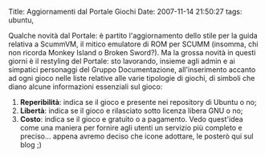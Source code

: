 Title: Aggiornamenti dal Portale Giochi
Date:  2007-11-14 21:50:27
tags: ubuntu,

Qualche novità dal Portale: è partito l'aggiornamento dello stile
per la guida relativa a ScummVM, il mitico emulatore di ROM per SCUMM
(insomma, chi non ricorda Monkey Island o Broken Sword?). Ma la grossa novità
in questi giorni è il restyling del Portale: sto lavorando, insieme agli admin
e ai simpatici personaggi del Gruppo Documentazione, all'inserimento accanto
ad ogni gioco nelle liste relative alle varie tipologie di giochi, di simboli
che diano alcune informazioni essenziali sul gioco:  
1. **Reperibilità**: indica se il gioco e presente nei repository di Ubuntu o no;  
2. **Libertà**: indica se il gioco e rilasciato sotto licenza libera GNU o no;  
3. **Costo**: indica se il gioco e gratuito o a pagamento. Vedo quest'idea come una maniera per fornire agli utenti un servizio più completo e preciso... appena avremo deciso che icone adottare, le posterò qui sul blog ;)  
